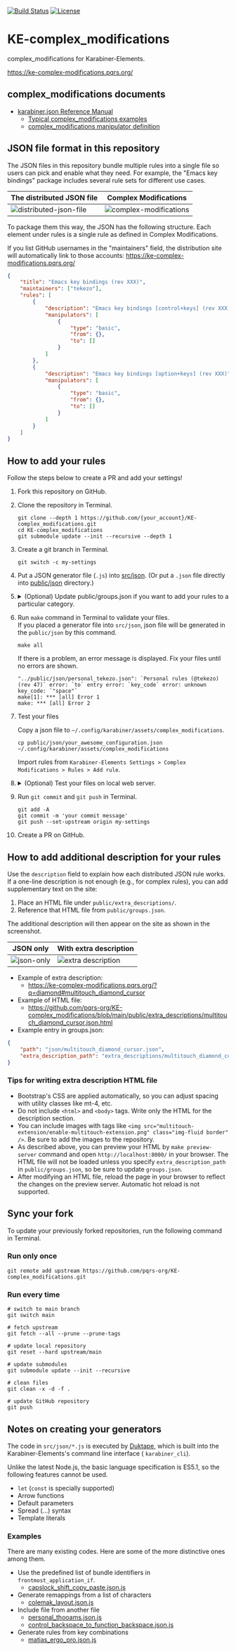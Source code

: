 [![Build Status](https://github.com/pqrs-org/KE-complex_modifications/workflows/KE-complex_modifications%20CI/badge.svg)](https://github.com/pqrs-org/KE-complex_modifications/actions)
[![License](https://img.shields.io/badge/license-Public%20Domain-blue.svg)](https://github.com/pqrs-org/KE-complex_modifications/blob/main/LICENSE.md)

# KE-complex_modifications

complex_modifications for Karabiner-Elements.

<https://ke-complex-modifications.pqrs.org/>

## complex_modifications documents

-   [karabiner.json Reference Manual](https://karabiner-elements.pqrs.org/docs/json/)
    -   [Typical complex_modifications examples](https://karabiner-elements.pqrs.org/docs/json/typical-complex-modifications-examples/)
    -   [complex_modifications manipulator definition](https://karabiner-elements.pqrs.org/docs/json/complex-modifications-manipulator-definition/)

## JSON file format in this repository

The JSON files in this repository bundle multiple rules into a single file so users can pick and enable what they need.
For example, the "Emacs key bindings" package includes several rule sets for different use cases.

| The distributed JSON file                                      | Complex Modifications                                          |
| -------------------------------------------------------------- | -------------------------------------------------------------- |
| ![distributed-json-file](./files/distributed-json-file@2x.png) | ![complex-modifications](./files/complex-modifications@2x.png) |

To package them this way, the JSON has the following structure.
Each element under rules is a single rule as defined in Complex Modifications.

If you list GitHub usernames in the "maintainers" field, the distribution site will automatically link to those accounts:
<https://ke-complex-modifications.pqrs.org/>

```json
{
    "title": "Emacs key bindings (rev XXX)",
    "maintainers": ["tekezo"],
    "rules": [
        {
            "description": "Emacs key bindings [control+keys] (rev XXX)",
            "manipulators": [
                {
                    "type": "basic",
                    "from": {},
                    "to": []
                }
            ]
        },
        {
            "description": "Emacs key bindings [option+keys] (rev XXX)",
            "manipulators": [
                {
                    "type": "basic",
                    "from": {},
                    "to": []
                }
            ]
        }
    ]
}
```

## How to add your rules

Follow the steps below to create a PR and add your settings!

1.  Fork this repository on GitHub.
2.  Clone the repository in Terminal.

    ```shell
    git clone --depth 1 https://github.com/{your_account}/KE-complex_modifications.git
    cd KE-complex_modifications
    git submodule update --init --recursive --depth 1
    ```

3.  Create a git branch in Terminal.

    ```shell
    git switch -c my-settings
    ```

4.  Put a JSON generator file (`.js`) into [src/json](https://github.com/pqrs-org/KE-complex_modifications/tree/main/src/json).
    (Or put a `.json` file directly into [public/json](https://github.com/pqrs-org/KE-complex_modifications/tree/main/public/json) directory.)
5.  <details>
    <summary>
        (Optional) Update public/groups.json if you want to add your rules to a particular category.
    </summary>

    Add the following entry into [public/groups.json](public/groups.json).

    ```json5
    {
        "path": "json/your_awesome_configuration.json", // required
        "extra_description_path": "extra_descriptions/your_awesome_configuration.html" // optional
    },
    ```

    You can use the tag `<kbd>⇧Shift</kbd>` to make a nice <kbd>⇧Shift</kbd> in your html.
    </details>

6.  Run `make` command in Terminal to validate your files.<br/>
    If you placed a generator file into `src/json`, json file will be generated in the `public/json` by this command.

    ```shell
    make all
    ```

    If there is a problem, an error message is displayed. Fix your files until no errors are shown.

    ```text
    "../public/json/personal_tekezo.json": `Personal rules (@tekezo) (rev 47)` error: `to` entry error: `key_code` error: unknown key_code: `"space"`
    make[1]: *** [all] Error 1
    make: *** [all] Error 2
    ```

7.  Test your files

    Copy a json file to `~/.config/karabiner/assets/complex_modifications`.

    ```shell
    cp public/json/your_awesome_configuration.json ~/.config/karabiner/assets/complex_modifications
    ```

    Import rules from `Karabiner-Elements Settings > Complex Modifications > Rules > Add rule`.

8.  <details>
    <summary>
        (Optional) Test your files on local web server.
    </summary>

    Run local web server by the following command in Terminal.

    ```shell
    make preview-server
    ```

    Then open <http://localhost:8000>.

9.  Run `git commit` and `git push` in Terminal.

    ```shell
    git add -A
    git commit -m 'your commit message'
    git push --set-upstream origin my-settings
    ```

10. Create a PR on GitHub.

## How to add additional description for your rules

Use the `description` field to explain how each distributed JSON rule works.
If a one-line description is not enough (e.g., for complex rules), you can add supplementary text on the site:

1.  Place an HTML file under `public/extra_descriptions/`.
2.  Reference that HTML file from `public/groups.json`.

The additional description will then appear on the site as shown in the screenshot.

| JSON only                               | With extra description                                |
| --------------------------------------- | ----------------------------------------------------- |
| ![json-only](./files/site-rules@2x.png) | ![extra description](./files/site-description@2x.png) |

-   Example of extra description:
    -   <https://ke-complex-modifications.pqrs.org/?q=diamond#multitouch_diamond_cursor>
-   Example of HTML file:
    -   <https://github.com/pqrs-org/KE-complex_modifications/blob/main/public/extra_descriptions/multitouch_diamond_cursor.json.html>
-   Example entry in groups.json:

```json
{
    "path": "json/multitouch_diamond_cursor.json",
    "extra_description_path": "extra_descriptions/multitouch_diamond_cursor.json.html"
}
```

### Tips for writing extra description HTML file

-   Bootstrap's CSS are applied automatically, so you can adjust spacing with utility classes like mt-4, etc.
-   Do not include `<html>` and `<body>` tags. Write only the HTML for the description section.
-   You can include images with tags like `<img src="multitouch-extension/enable-multitouch-extension.png" class="img-fluid border" />`.
    Be sure to add the images to the repository.
-   As described above, you can preview your HTML by `make preview-server` command and open `http://localhost:8000/` in your browser.
    The HTML file will not be loaded unless you specify `extra_description_path` in `public/groups.json`, so be sure to update `groups.json`.
-   After modifying an HTML file, reload the page in your browser to reflect the changes on the preview server.
    Automatic hot reload is not supported.

## Sync your fork

To update your previously forked repositories, run the following command in Terminal.

### Run only once

```shell
git remote add upstream https://github.com/pqrs-org/KE-complex_modifications.git
```

### Run every time

```shell
# switch to main branch
git switch main

# fetch upstream
git fetch --all --prune --prune-tags

# update local repository
git reset --hard upstream/main

# update submodules
git submodule update --init --recursive

# clean files
git clean -x -d -f .

# update GitHub repository
git push
```

## Notes on creating your generators

The code in `src/json/*.js` is executed by [Duktape](https://duktape.org/), which is built into the Karabiner-Elements's command line interface ( `karabiner_cli`).

Unlike the latest Node.js, the basic language specification is ES5.1, so the following features cannot be used.

-   `let` (`const` is specially supported)
-   Arrow functions
-   Default parameters
-   Spread (...) syntax
-   Template literals

### Examples

There are many existing codes. Here are some of the more distinctive ones among them.

-   Use the predefined list of bundle identifiers in `frontmost_application_if`.
    -   [capslock_shift_copy_paste.json.js](https://github.com/pqrs-org/KE-complex_modifications/blob/main/src/json/capslock_shift_copy_paste.json.js)
-   Generate remappings from a list of characters
    -   [colemak_layout.json.js](https://github.com/pqrs-org/KE-complex_modifications/blob/main/src/json/colemak_layout.json.js)
-   Include file from another file
    -   [personal_thooams.json.js](https://github.com/pqrs-org/KE-complex_modifications/blob/main/src/json/personal_thooams.json.js)
    -   [control_backspace_to_function_backspace.json.js](https://github.com/pqrs-org/KE-complex_modifications/blob/main/src/json/control_backspace_to_function_backspace.json.js)
-   Generate rules from key combinations
    -   [matias_ergo_pro.json.js](https://github.com/pqrs-org/KE-complex_modifications/blob/main/src/json/matias_ergo_pro.json.js)
